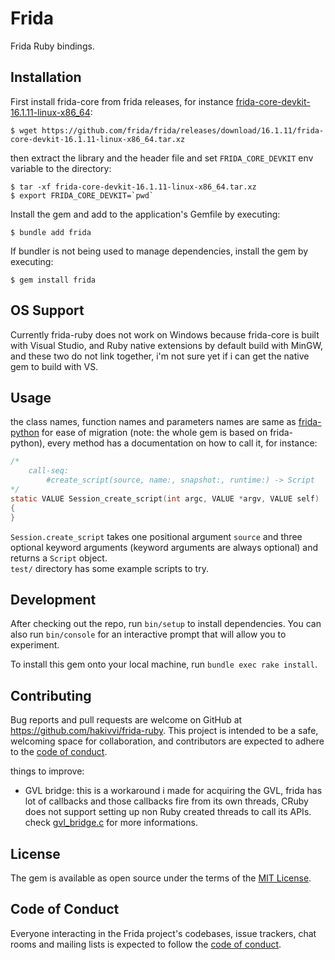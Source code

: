 # Frida

Frida Ruby bindings.

## Installation

First install frida-core from frida releases, for instance [frida-core-devkit-16.1.11-linux-x86_64](https://github.com/frida/frida/releases/download/16.1.11/frida-core-devkit-16.1.11-linux-x86_64.tar.xz):

    $ wget https://github.com/frida/frida/releases/download/16.1.11/frida-core-devkit-16.1.11-linux-x86_64.tar.xz

then extract the library and the header file and set `FRIDA_CORE_DEVKIT` env variable to the directory:

    $ tar -xf frida-core-devkit-16.1.11-linux-x86_64.tar.xz
    $ export FRIDA_CORE_DEVKIT=`pwd`

Install the gem and add to the application's Gemfile by executing:

    $ bundle add frida

If bundler is not being used to manage dependencies, install the gem by executing:

    $ gem install frida

## OS Support

Currently frida-ruby does not work on Windows because frida-core is built with Visual Studio, and Ruby native extensions by default build with MinGW, and these two do not link together, i'm not sure yet if i can get the native gem to build with VS. 

## Usage

the class names, function names and parameters names are same as [frida-python](https://github.com/frida/frida-python) for ease of migration (note: the whole gem is based on frida-python), every method has a documentation on how to call it, for instance:
```C
/*
    call-seq:
        #create_script(source, name:, snapshot:, runtime:) -> Script
*/
static VALUE Session_create_script(int argc, VALUE *argv, VALUE self)
{
}
```

`Session.create_script` takes one positional argument `source` and three optional keyword arguments (keyword arguments are always optional) and returns a `Script` object.  
`test/` directory has some example scripts to try.


## Development

After checking out the repo, run `bin/setup` to install dependencies. You can also run `bin/console` for an interactive prompt that will allow you to experiment.

To install this gem onto your local machine, run `bundle exec rake install`.

## Contributing

Bug reports and pull requests are welcome on GitHub at https://github.com/hakivvi/frida-ruby. This project is intended to be a safe, welcoming space for collaboration, and contributors are expected to adhere to the [code of conduct](https://github.com/[USERNAME]/frida/blob/master/CODE_OF_CONDUCT.md).

things to improve:
* GVL bridge: this is a workaround i made for acquiring the GVL, frida has lot of callbacks and those callbacks fire from its own threads, CRuby does not support setting up non Ruby created threads to call its APIs. check [gvl_bridge.c](ext/c_frida/gvl_bridge.c) for more informations.

## License

The gem is available as open source under the terms of the [MIT License](https://opensource.org/licenses/MIT).

## Code of Conduct

Everyone interacting in the Frida project's codebases, issue trackers, chat rooms and mailing lists is expected to follow the [code of conduct](https://github.com/[USERNAME]/frida/blob/master/CODE_OF_CONDUCT.md).
